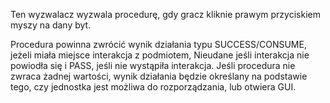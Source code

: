 Ten wyzwalacz wyzwala procedurę, gdy gracz kliknie prawym przyciskiem myszy na dany byt.

Procedura powinna zwrócić wynik działania typu SUCCESS/CONSUME, jeżeli miała miejsce interakcja z podmiotem, Nieudane jeśli interakcja nie powiodła się i PASS, jeśli nie wystąpiła interakcja. Jeśli procedura nie zwraca żadnej wartości, wynik działania będzie określany na podstawie tego, czy jednostka jest możliwa do rozporządzania, lub otwiera GUI.